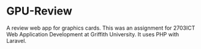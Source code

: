 # GPU-Review
A review web app for graphics cards. This was an assignment for 2703ICT Web Application Development at Griffith University. It uses PHP with Laravel. 
